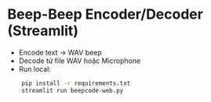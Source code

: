 # Beep-Beep Encoder/Decoder (Streamlit)
- Encode text -> WAV beep
- Decode từ file WAV hoặc Microphone
- Run local:
```bash
    pip install -r requirements.txt 
    streamlit run beepcode-web.py
```

